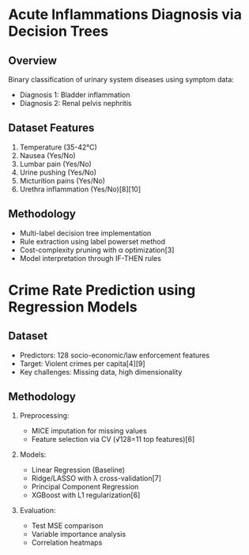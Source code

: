 # Acute Inflammations Diagnosis via Decision Trees

## Overview
Binary classification of urinary system diseases using symptom data:
- Diagnosis 1: Bladder inflammation
- Diagnosis 2: Renal pelvis nephritis

## Dataset Features
1. Temperature (35-42°C)
2. Nausea (Yes/No)
3. Lumbar pain (Yes/No)
4. Urine pushing (Yes/No)
5. Micturition pains (Yes/No)
6. Urethra inflammation (Yes/No)[8][10]

## Methodology
- Multi-label decision tree implementation
- Rule extraction using label powerset method
- Cost-complexity pruning with α optimization[3]
- Model interpretation through IF-THEN rules


# Crime Rate Prediction using Regression Models

## Dataset
- Predictors: 128 socio-economic/law enforcement features
- Target: Violent crimes per capita[4][9]
- Key challenges: Missing data, high dimensionality

## Methodology
1. Preprocessing:
   - MICE imputation for missing values
   - Feature selection via CV (√128=11 top features)[6]
   
2. Models:
   - Linear Regression (Baseline)
   - Ridge/LASSO with λ cross-validation[7]
   - Principal Component Regression
   - XGBoost with L1 regularization[6]

3. Evaluation:
   - Test MSE comparison
   - Variable importance analysis
   - Correlation heatmaps

